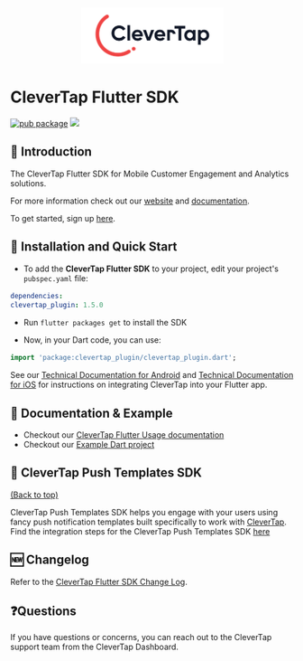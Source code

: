 <p align="center">
  <img src="https://github.com/CleverTap/clevertap-ios-sdk/blob/master/docs/images/clevertap-logo.png" width = "50%"/>
</p>

# CleverTap Flutter SDK
[![pub package](https://img.shields.io/pub/v/clevertap_plugin.svg)](https://pub.dartlang.org/packages/clevertap_plugin)
<a href="https://github.com/CleverTap/clevertap-flutter/releases">
    <img src="https://img.shields.io/github/release/CleverTap/clevertap-flutter.svg" />
</a>

## 👋 Introduction
The CleverTap Flutter SDK for Mobile Customer Engagement and Analytics solutions.

For more information check out our [website](https://clevertap.com/ "CleverTap")  and  [documentation](https://developer.clevertap.com/docs/ "CleverTap Technical Documentation").

To get started, sign up [here](https://clevertap.com/live-product-demo/).

## 🚀 Installation and Quick Start

- To add the **CleverTap Flutter SDK** to your project, edit your project's `pubspec.yaml` file:

```yaml
dependencies:
clevertap_plugin: 1.5.0
```

- Run `flutter packages get` to install the SDK

- Now, in your Dart code, you can use:

```dart
import 'package:clevertap_plugin/clevertap_plugin.dart';
```

See our [Technical Documentation for Android](doc/Integrate-Android.md) and [Technical Documentation for iOS](doc/Integrate-iOS.md) for instructions on integrating CleverTap into your Flutter app.

## 📑 Documentation & Example

- Checkout our [CleverTap Flutter Usage documentation](doc/Usage.md)
- Checkout our [Example Dart project](./example)

## 📲 CleverTap Push Templates SDK
[(Back to top)](#-table-of-contents)

CleverTap Push Templates SDK helps you engage with your users using fancy push notification templates built specifically to work with [CleverTap](https://www.clevertap.com).
Find the integration steps for the CleverTap Push Templates SDK [here](https://github.com/CleverTap/clevertap-android-sdk/blob/master/docs/CTPUSHTEMPLATES.md)

## 🆕 Changelog

Refer to the [CleverTap Flutter SDK Change Log](./CHANGELOG.md).

## ❓Questions

 If you have questions or concerns, you can reach out to the CleverTap support team from the CleverTap Dashboard.

